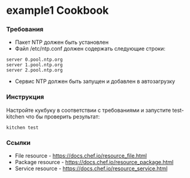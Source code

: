 example1 Cookbook
=================

### Требования

* Пакет NTP должен быть установлен
* Файл /etc/ntp.conf должен содержать следующие строки:
```shell
server 0.pool.ntp.org
server 1.pool.ntp.org
server 2.pool.ntp.org
```
* Сервис NTP должен быть запущен и добавлен в автозагрузку

### Инструкция

Настройте кукбуку в соответствии с требованиями и запустите test-kitchen
 что бы проверить результат:
```shell
kitchen test
```

### Ссылки

- File resource - https://docs.chef.io/resource_file.html
- Package resource - https://docs.chef.io/resource_package.html
- Service resource - https://docs.chef.io/resource_service.html
